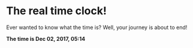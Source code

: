 # The real time clock!

Ever wanted to know what the time is? Well, your journey is about to end!

**The time is Dec 02, 2017, 05:14**